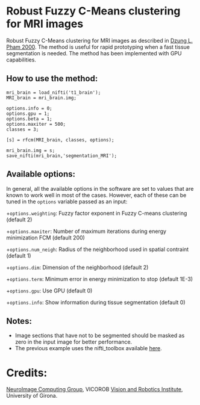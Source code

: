 # Robust Fuzzy C-Means clustering for MRI images

Robust Fuzzy C-Means clustering for MRI images as described in [Dzung L. Pham 2000](http://www.sciencedirect.com/science/article/pii/S1077314201909518). The method is useful for rapid prototyping when a fast tissue segmentation is needed. The method has been implemented with GPU capabilities. 

## How to use the method:

```
mri_brain = load_nifti('t1_brain');
MRI_brain = mri_brain.img;

options.info = 0;
options.gpu = 1;
options.beta = 1;
options.maxiter = 500;
classes = 3;

[s] = rfcm(MRI_brain, classes, options);

mri_brain.img = s;
save_nifti(mri_brain,'segmentation_MRI');

```

## Available options:

In general, all the available options in the software are set to values that are known to work well in most of the cases. However, each of these can be tuned in the `options` variable passed as an input:


+`options.weighting`: Fuzzy factor exponent in Fuzzy C-means clustering (default 2)

+`options.maxiter`: Number of maximum iterations during energy minimization FCM (default 200)

+`options.num_neigh`: Radius of the neighborhood used in spatial contraint (default 1)

+`options.dim`: Dimension of the neighborhood (default 2)

+`options.term`:  Minimum error in energy minimization to stop (default 1E-3)

+`options.gpu`: Use GPU (default 0)

+`options.info`:  Show information during tissue segmentation (default 0)


## Notes:

+ Image sections that have not to be segmented should be masked as zero in the input image for better performance.
+ The previous example uses the nifti_toolbox available [here](https://github.com/sergivalverde/nifti_tools).


# Credits:

[NeuroImage Computing Group](http://atc.udg.edu/nic/research.html), VICOROB [Vision and Robotics Institute](vicorob.udg.edu), University of Girona.

